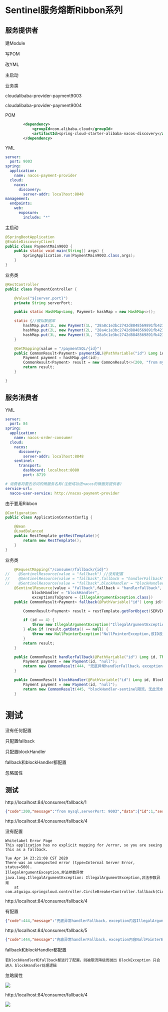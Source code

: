 # Sentinel服务熔断Ribbon系列

## 服务提供者

建Module

写POM

改YML

主启动

业务类



cloudalibaba-provider-payment9003

cloudalibaba-provider-payment9004

POM

```xml
        <dependency>
            <groupId>com.alibaba.cloud</groupId>
            <artifactId>spring-cloud-starter-alibaba-nacos-discovery</artifactId>
        </dependency>
```

YML

```yaml
server:
  port: 9003
spring:
  application:
    name: nacos-payment-provider
  cloud:
    nacos:
      discovery:
        server-addr: localhost:8848
management:
  endpoints:
    web:
      exposure:
        include: "*"
```

主启动

```java
@SpringBootApplication
@EnableDiscoveryClient
public class PaymentMain9003 {
    public static void main(String[] args) {
        SpringApplication.run(PaymentMain9003.class,args);
    }
}
```

业务类

```java
@RestController
public class PaymentController {

    @Value("${server.port}")
    private String serverPort;

    public static HashMap<Long, Payment> hashMap = new HashMap<>();

    static {//模拟数据库
        hashMap.put(1L, new Payment(1L, "28a8c1e3bc2742d8848569891fb42181"));
        hashMap.put(2L, new Payment(2L, "28a4c1e3bc2742d8848569891fb42181"));
        hashMap.put(3L, new Payment(3L, "28a5c1e3bc2742d8848569891fb42181"));
    }

    @GetMapping(value = "/paymentSQL/{id}")
    public CommonResult<Payment> paymentSQL(@PathVariable("id") Long id){
        Payment payment = hashMap.get(id);
        CommonResult<Payment> result = new CommonResult<>(200, "from mysql,serverPort: " + serverPort, payment);
        return result;
    }

}
```

## 服务消费者

 YML

```yaml
server:
  port: 84
spring:
  application:
    name: nacos-order-consumer
  cloud:
    nacos:
      discovery:
        server-addr: localhost:8848
    sentinel:
      transport:
        dashboard: localhost:8080
        port: 8719

# 消费者将要去访问的微服务名称(注册成功进nacos的微服务提供者)
service-url:
  nacos-user-service: http://nacos-payment-provider
```

由于要用Ribbon

```java
@Configuration
public class ApplicationContextConfig {

    @Bean
    @LoadBalanced
    public RestTemplate getRestTemplate(){
        return new RestTemplate();
    }
}
```

业务类

```java
    @RequestMapping("/consumer/fallback/{id}")
//    @SentinelResource(value = "fallback") //没有配置
//    @SentinelResource(value = "fallback",fallback = "handlerFallback") //fallback只负责业务异常
//    @SentinelResource(value = "fallback",blockHandler = "blockHandler") //blockHandler只负责sentinel控制台配置违规
    @SentinelResource(value = "fallback",fallback = "handlerFallback",
            blockHandler = "blockHandler",
            exceptionsToIgnore = {IllegalArgumentException.class})
    public CommonResult<Payment> fallback(@PathVariable("id") Long id){

        CommonResult<Payment> result = restTemplate.getForObject(SERVICE_URL + "/paymentSQL/" + id, CommonResult.class, id);

        if (id == 4) {
            throw new IllegalArgumentException("IllegalArgumentException,非法参数异常");
        } else if (result.getData() == null) {
            throw new NullPointerException("NullPointerException,该ID没有对应记录，空指针异常");
        }
        return result;
    }

    public CommonResult handlerFallback(@PathVariable("id") Long id, Throwable e) {
        Payment payment = new Payment(id, "null");
        return new CommonResult(444, "兜底异常handlerFallback，exception内容" + e.getMessage(), payment);
    }

    public CommonResult blockHandler(@PathVariable("id") Long id, BlockException blockException) {
        Payment payment = new Payment(id, "null");
        return new CommonResult(445, "blockHandler-sentinel限流，无此流水：blockException" + blockException.getClass().getCanonicalName(), payment);
    }
```



# 测试

没有任何配置

只配置fallback

只配置blockHandler

fallback和blockHandler都配置

忽略属性



## 测试

http://localhost:84/consumer/fallback/1

```json
{"code":200,"message":"from mysql,serverPort: 9003","data":{"id":1,"serial":"28a8c1e3bc2742d8848569891fb42181"}}
```

http://localhost:84/consumer/fallback/4

没有配置

```
Whitelabel Error Page
This application has no explicit mapping for /error, so you are seeing this as a fallback.

Tue Apr 14 23:21:08 CST 2020
There was an unexpected error (type=Internal Server Error, status=500).
IllegalArgumentException,非法参数异常
java.lang.IllegalArgumentException: IllegalArgumentException,非法参数异常
	at com.atguigu.springcloud.controller.CircleBreakerController.fallback(CircleBreakerController.java:36)
```

http://localhost:84/consumer/fallback/4

有配置

```json
{"code":444,"message":"兜底异常handlerFallback，exception内容IllegalArgumentException,非法参数异常","data":{"id":4,"serial":"null"}}
```

http://localhost:84/consumer/fallback/5

```json
{"code":444,"message":"兜底异常handlerFallback，exception内容NullPointerException,该ID没有对应记录，空指针异常","data":{"id":5,"serial":"null"}}
```

fallback和blockHandler都配置

`若blockHandler和fallback都进行了配置，则被限流降级而抛出 BlockException 只会进入 blockHandler处理逻辑`

忽略属性

![](https://xinqianpingtaib2btest.oss-cn-shenzhen.aliyuncs.com/xinqianpingtaib2btest/blogimg/2020/微信截图_20200414235114.jpg)

http://localhost:84/consumer/fallback/4

![](https://xinqianpingtaib2btest.oss-cn-shenzhen.aliyuncs.com/xinqianpingtaib2btest/blogimg/2020/微信截图_20200414235424.jpg)